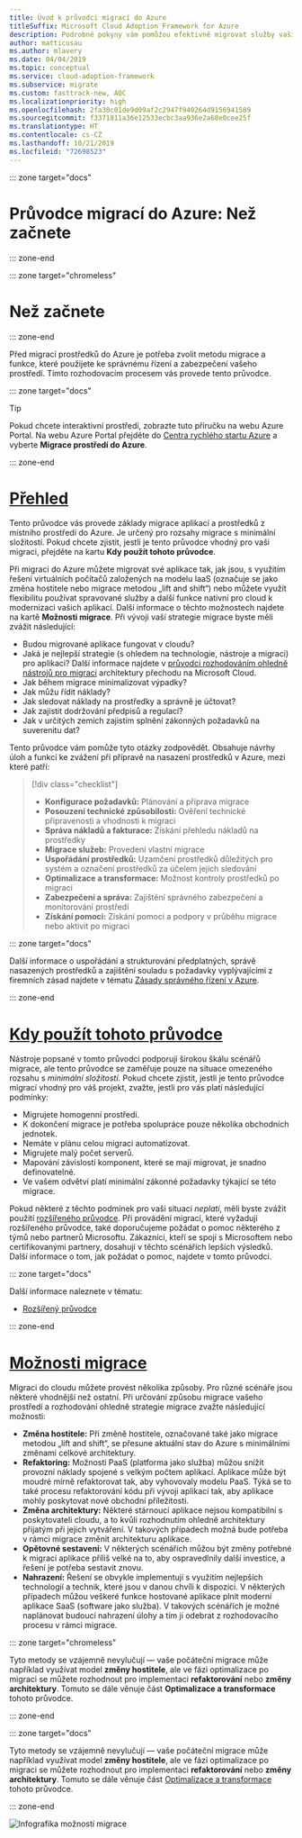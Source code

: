 ```yaml
---
title: Úvod k průvodci migrací do Azure
titleSuffix: Microsoft Cloud Adoption Framework for Azure
description: Podrobné pokyny vám pomůžou efektivně migrovat služby vaší organizace do Azure.
author: matticusau
ms.author: mlavery
ms.date: 04/04/2019
ms.topic: conceptual
ms.service: cloud-adoption-framework
ms.subservice: migrate
ms.custom: fasttrack-new, AQC
ms.localizationpriority: high
ms.openlocfilehash: 2fa30c01de9d09af2c2947f940264d9156941589
ms.sourcegitcommit: f3371811a36e12533ecbc3aa936e2a68e0cee25f
ms.translationtype: HT
ms.contentlocale: cs-CZ
ms.lasthandoff: 10/21/2019
ms.locfileid: "72698523"
---
```

::: zone target="docs"

# <a name="azure-migration-guide-before-you-start"></a>Průvodce migrací do Azure: Než začnete

::: zone-end

::: zone target="chromeless"

# <a name="before-you-start"></a>Než začnete

::: zone-end

Před migrací prostředků do Azure je potřeba zvolit metodu migrace a funkce, které použijete ke správnému řízení a zabezpečení vašeho prostředí. Tímto rozhodovacím procesem vás provede tento průvodce.

::: zone target="docs"

> [!TIP]
> Pokud chcete interaktivní prostředí, zobrazte tuto příručku na webu Azure Portal. Na webu Azure Portal přejděte do [Centra rychlého startu Azure](https://portal.azure.com/?feature.quickstart=true#blade/Microsoft_Azure_Resources/QuickstartCenterBlade) a vyberte **Migrace prostředí do Azure**.

::: zone-end

# <a name="overviewtaboverview"></a>[Přehled](#tab/Overview)

Tento průvodce vás provede základy migrace aplikací a prostředků z místního prostředí do Azure. Je určený pro rozsahy migrace s minimální složitostí. Pokud chcete zjistit, jestli je tento průvodce vhodný pro vaši migraci, přejděte na kartu **Kdy použít tohoto průvodce**.

Při migraci do Azure můžete migrovat své aplikace tak, jak jsou, s využitím řešení virtuálních počítačů založených na modelu IaaS (označuje se jako změna hostitele nebo migrace metodou „lift and shift“) nebo můžete využít flexibilitu používat spravované služby a další funkce nativní pro cloud k modernizaci vašich aplikací. Další informace o těchto možnostech najdete na kartě **Možnosti migrace**. Při vývoji vaší strategie migrace byste měli zvážit následující:

- Budou migrované aplikace fungovat v cloudu?
- Jaká je nejlepší strategie (s ohledem na technologie, nástroje a migraci) pro aplikaci? Další informace najdete v [průvodci rozhodováním ohledně nástrojů pro migraci](../../decision-guides/migrate-decision-guide/index.md) architektury přechodu na Microsoft Cloud.
- Jak během migrace minimalizovat výpadky?
- Jak můžu řídit náklady?
- Jak sledovat náklady na prostředky a správně je účtovat?
- Jak zajistit dodržování předpisů a regulací?
- Jak v určitých zemích zajistím splnění zákonných požadavků na suverenitu dat?

Tento průvodce vám pomůže tyto otázky zodpovědět. Obsahuje návrhy úloh a funkcí ke zvážení při přípravě na nasazení prostředků v Azure, mezi které patří:

> [!div class="checklist"]
>
> - **Konfigurace požadavků:** Plánování a příprava migrace
> - **Posouzení technické způsobilosti:** Ověření technické připravenosti a vhodnosti k migraci
> - **Správa nákladů a fakturace:** Získání přehledu nákladů na prostředky
> - **Migrace služeb:** Provedení vlastní migrace
> - **Uspořádání prostředků:** Uzamčení prostředků důležitých pro systém a označení prostředků za účelem jejich sledování
> - **Optimalizace a transformace:** Možnost kontroly prostředků po migraci
> - **Zabezpečení a správa:** Zajištění správného zabezpečení a monitorování prostředí
> - **Získání pomoci:** Získání pomoci a podpory v průběhu migrace nebo aktivit po migraci

::: zone target="docs"

Další informace o uspořádání a strukturování předplatných, správě nasazených prostředků a zajištění souladu s požadavky vyplývajícími z firemních zásad najdete v tématu [Zásady správného řízení v Azure](https://docs.microsoft.com/azure/security/governance-in-azure).

::: zone-end

# <a name="when-to-use-this-guidetabwhentousethisguide"></a>[Kdy použít tohoto průvodce](#tab/WhenToUseThisGuide)

Nástroje popsané v tomto průvodci podporují širokou škálu scénářů migrace, ale tento průvodce se zaměřuje pouze na situace omezeného rozsahu s _minimální složitostí_. Pokud chcete zjistit, jestli je tento průvodce migrací vhodný pro váš projekt, zvažte, jestli pro vás platí následující podmínky:

- Migrujete homogenní prostředí.
- K dokončení migrace je potřeba spolupráce pouze několika obchodních jednotek.
- Nemáte v plánu celou migraci automatizovat.
- Migrujete malý počet serverů.
- Mapování závislostí komponent, které se mají migrovat, je snadno definovatelné.
- Ve vašem odvětví platí minimální zákonné požadavky týkající se této migrace.

Pokud některé z těchto podmínek pro vaši situaci _neplatí_, měli byste zvážit použití [rozšířeného průvodce](../expanded-scope/index.md). Při provádění migrací, které vyžadují rozšířeného průvodce, také doporučujeme požádat o pomoc některého z týmů nebo partnerů Microsoftu. Zákazníci, kteří se spojí s Microsoftem nebo certifikovanými partnery, dosahují v těchto scénářích lepších výsledků. Další informace o tom, jak požádat o pomoc, najdete v tomto průvodci.

<!-- markdownlint-enable MD033 -->

::: zone target="docs"

Další informace naleznete v tématu:

- [Rozšířený průvodce](../expanded-scope/index.md)

::: zone-end

# <a name="migration-optionstabmigrationoptions"></a>[Možnosti migrace](#tab/MigrationOptions)

Migraci do cloudu můžete provést několika způsoby. Pro různé scénáře jsou některé vhodnější než ostatní. Při určování způsobu migrace vašeho prostředí a rozhodování ohledně strategie migrace zvažte následující možnosti:

- **Změna hostitele:** Při změně hostitele, označované také jako migrace metodou „lift and shift“, se přesune aktuální stav do Azure s minimálními změnami celkové architektury.
- **Refaktoring:** Možnosti PaaS (platforma jako služba) můžou snížit provozní náklady spojené s velkým počtem aplikací. Aplikace může být moudré mírně refaktorovat tak, aby vyhovovaly modelu PaaS. Týká se to také procesu refaktorování kódu při vývoji aplikací tak, aby aplikace mohly poskytovat nové obchodní příležitosti.
- **Změna architektury:** Některé stárnoucí aplikace nejsou kompatibilní s poskytovateli cloudu, a to kvůli rozhodnutím ohledně architektury přijatým při jejich vytváření. V takových případech možná bude potřeba v rámci migrace změnit architekturu aplikace.
- **Opětovné sestavení:** V některých scénářích můžou být změny potřebné k migraci aplikace příliš velké na to, aby ospravedlnily další investice, a řešení je potřeba sestavit znovu.
- **Nahrazení:** Řešení se obvykle implementují s využitím nejlepších technologií a technik, které jsou v danou chvíli k dispozici. V některých případech můžou veškeré funkce hostované aplikace plnit moderní aplikace SaaS (software jako služba). V takových scénářích je možné naplánovat budoucí nahrazení úlohy a tím ji odebrat z rozhodovacího procesu v rámci migrace.

::: zone target="chromeless"

Tyto metody se vzájemně nevylučují &mdash; vaše počáteční migrace může například využívat model **změny hostitele**, ale ve fázi optimalizace po migraci se můžete rozhodnout pro implementaci **refaktorování** nebo **změny architektury**. Tomuto se dále věnuje část **Optimalizace a transformace** tohoto průvodce.

::: zone-end

::: zone target="docs"

Tyto metody se vzájemně nevylučují &mdash; vaše počáteční migrace může například využívat model **změny hostitele**, ale ve fázi optimalizace po migraci se můžete rozhodnout pro implementaci **refaktorování** nebo **změny architektury**. Tomuto se dále věnuje část [Optimalizace a transformace](./optimize-and-transform.md) tohoto průvodce.

::: zone-end

![Infografika možností migrace](../../_images/migrate/migration-options.png)
